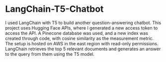 # LangChain-T5-Chatbot
 I used LangChain with T5 to build another question-answering chatbot. This project uses Hugging Face APIs, where I generated a new access token to access the API. A Pinecone database was used, and a new index was created through code, with cosine similarity as the measurement metric. The setup is hosted on AWS in the east region with read-only permissions. LangChain retrieves the top 5 relevant documents and generates an answer to the query from them using the T5 model.
